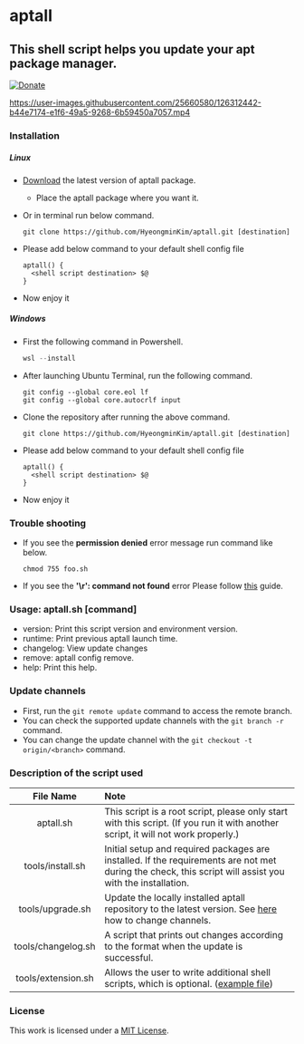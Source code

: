# aptall
## This shell script helps you update your apt package manager.
[![Donate](https://img.shields.io/badge/Donate-PayPal-green.svg)](https://paypal.me/hmDonate)

https://user-images.githubusercontent.com/25660580/126312442-b44e7174-e1f6-49a5-9268-6b59450a7057.mp4

### Installation
##### Linux
- [Download](https://github.com/HyeongminKim/aptall/archive/master.zip) the latest version of aptall package.
    - Place the aptall package where you want it.
- Or in terminal run below command.

    ```
    git clone https://github.com/HyeongminKim/aptall.git [destination]
    ```
- Please add below command to your default shell config file

    ```
    aptall() {
      <shell script destination> $@
    }
    ```
- Now enjoy it
##### Windows
- First the following command in Powershell.
    ```PowerShell
    wsl --install
    ```
- After launching Ubuntu Terminal, run the following command.

    ```
    git config --global core.eol lf
    git config --global core.autocrlf input
    ```
- Clone the repository after running the above command.

    ```
    git clone https://github.com/HyeongminKim/aptall.git [destination]
    ```
- Please add below command to your default shell config file

    ```
    aptall() {
      <shell script destination> $@
    }
    ```
- Now enjoy it
### Trouble shooting
- If you see the **permission denied** error message run command like below.

    ```
    chmod 755 foo.sh
    ```
- If you see the **'\r': command not found** error Please follow [this](https://github.com/HyeongminKim/aptall\#windows) guide.
### Usage: aptall.sh \[command\]
- version: Print this script version and environment version. 
- runtime: Print previous aptall launch time. 
- changelog: View update changes
- remove: aptall config remove.
- help: Print this help.
### Update channels
- First, run the ``git remote update`` command to access the remote branch.
- You can check the supported update channels with the `git branch -r` command.
- You can change the update channel with the ``git checkout -t origin/<branch>`` command.
### Description of the script used
|File Name|Note|
|:----:|:-----|
|aptall.sh|This script is a root script, please only start with this script. (If you run it with another script, it will not work properly.)|
|tools/install.sh|Initial setup and required packages are installed. If the requirements are not met during the check, this script will assist you with the installation.|
|tools/upgrade.sh|Update the locally installed aptall repository to the latest version. See [here](https://github.com/HyeongminKim/aptall\#update-channels) how to change channels.|
|tools/changelog.sh|A script that prints out changes according to the format when the update is successful.|
|tools/extension.sh|Allows the user to write additional shell scripts, which is optional. ([example file](https://raw.githubusercontent.com/HyeongminKim/Developer/master/Shellscript/Linux/extension.sh))|

### License
This work is licensed under a [MIT License](https://github.com/HyeongminKim/aptall/blob/master/LICENSE).
